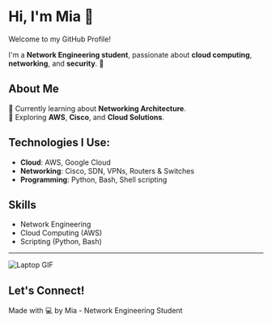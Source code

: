 # Hi, I'm Mia 👋
Welcome to my GitHub Profile!

I'm a **Network Engineering student**, passionate about **cloud computing**, **networking**, and **security**. 🚀

## About Me
🌱 Currently learning about **Networking Architecture**.  
🌱 Exploring **AWS**, **Cisco**, and **Cloud Solutions**.

## Technologies I Use:
- **Cloud**: AWS, Google Cloud  
- **Networking**: Cisco, SDN, VPNs, Routers & Switches  
- **Programming**: Python, Bash, Shell scripting  

## Skills
- Network Engineering
- Cloud Computing (AWS)
- Scripting (Python, Bash)

---

![Laptop GIF](https://media.giphy.com/media/xonOzxf2M8hNu/giphy.gif)


## Let's Connect!
Made with 💻 by Mia - Network Engineering Student
